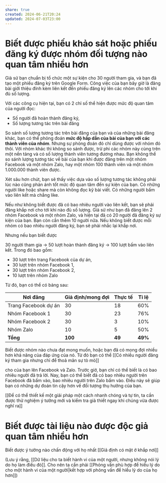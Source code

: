 ```yaml
---
share: true
created: 2024-06-21T20:24
updated: 2024-07-03T23:00
---
```


# Biết được phiếu khảo sát hoặc phiếu đăng ký được nhóm đối tượng nào quan tâm nhiều hơn
Giả sử bạn chuẩn bị tổ chức một sự kiện cho 30 người tham gia, và bạn đã tạo một phiếu đăng ký trên Google Form. Công việc của bạn bây giờ là đăng bài giới thiệu đính kèm liên kết đến phiếu đăng ký lên các nhóm cho tới khi đủ số lượng. 

Với các công cụ hiện tại, bạn có 2 chỉ số thể hiện được mức độ quan tâm của người đọc:
- Số người đã hoàn thành đăng ký,
- Số lượng tương tác trên bài đăng
 
So sánh số lượng tương tác trên bài đăng của bạn và của những bài đăng khác, bạn có thể phỏng đoán **mức độ hấp dẫn của bài của bạn với các thành viên của nhóm**. Nhưng sự phỏng đoán đó chỉ dùng được với nhóm đó thôi. Với nhóm khác thì không so sánh được, trừ phi các nhóm này cùng trên một nền tảng và có số lượng thành viên tương đương nhau. Bạn không thể so sánh lượng tương tác về bài của bạn khi được đăng trên một nhóm Facebook và một nhóm Zalo, hay một nhóm 100 thành viên và một nhóm 1.000.000 thành viên được.

Xét sâu hơn chút, bạn sẽ thấy việc dựa vào số lượng tương tác không phải lúc nào cũng phản ánh tốt mức độ quan tâm đến sự kiện của bạn. Có những người like hoặc share mà còn không đọc kỹ bài viết. Có những người bấm vào liên kết mà chẳng like. 

Nếu như không biết được đã có bao nhiêu người vào liên kết, bạn sẽ phải đăng khắp nơi cho tới khi nào đủ số lượng. Giả sử như bạn đã đăng lên 2 nhóm Facebook và một nhóm Zalo, và hiện tại đã có 20 người đã đăng ký sự kiện của bạn. Bạn còn cần thêm 10 người nữa. Nếu không biết được mỗi nhóm có bao nhiêu người đăng ký, bạn sẽ phải nhắc lại khắp nơi. 

Nhưng nếu bạn biết được

30 người tham gia 
→ 50 lượt hoàn thành đăng ký
→ 100 lượt bấm vào liên kết. Trong đó bao gồm:
- 30 lượt trên trang Facebook của dự án,
- 30 lượt trên nhóm Facebook 1,
- 30 lượt trên nhóm Facebook 2, 
- 10 lượt trên nhóm Zalo

Từ đó, bạn có thể có bảng sau:

| Nơi đăng             | Giả định/mong đợi | Thực tế | Tỉ lệ   |
| -------------------- | ----------------- | ------- | ------- |
| Trang Facebook dự án | 30                | 18      | 60%     |
| Nhóm Facebook 1      | 30                | 23      | 76%     |
| Nhóm Facebook 2      | 30                | 3       | 10%     |
| Nhóm Zalo            | 10                | 5       | 50%     |
| **Tổng**             | **100**           | **49**  | **49%** |

Biết được nhóm nào chưa đạt mong muốn, hoặc bạn đã có mong đợi nhiều hơn khả năng của đáp ứng của nó. Từ đó bạn có thể 
[[Có nhiều người đăng ký tham gia nhưng chỉ để thoả mãn sự tò mò]]



cho  của bạn lên Facebook và Zalo. Trước giờ, bạn chỉ có thể biết là có bao nhiêu người đã trả lời. Nay, bạn có thể biết đã có bao nhiêu người trên Facebook đã bấm vào, bao nhiêu người trên Zalo bấm vào. Điều này sẽ giúp bạn có những dự đoán tin cậy hơn về đối tượng thụ hưởng của bạn.


[[Để có thể thiết kế một giải pháp một cách nhanh chóng và tự tin, ta cần được thử nghiệm ý tưởng mới và kiểm tra giả thiết ngay khi chúng vừa được nghĩ ra]]

# Biết được tài liệu nào được độc giả quan tâm nhiều hơn
Biết được ý tưởng nào chấn động với họ nhất
[[Giả định có mặt ở khắp nơi]]

(Lưu ý rằng, [[Dữ liệu cho ta biết hành vi của một người, nhưng không nói lý do họ làm điều đó]]. Cho nên ta cần phải [[Phỏng vấn phù hợp để hiểu lý do cho một hành vi của một người|kết hợp với phỏng vấn để hiểu lý do của họ hơn]]) 